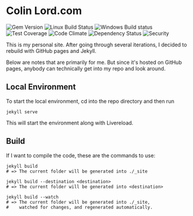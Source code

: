 # Colin Lord.com

![Gem Version](https://img.shields.io/gem/v/jekyll.svg)
![Linux Build Status](https://img.shields.io/travis/jekyll/jekyll/master.svg?label=Linux%20build)
![Windows Build status](https://img.shields.io/appveyor/ci/jekyll/jekyll/master.svg?label=Windows%20build)
![Test Coverage](https://img.shields.io/codeclimate/coverage/github/jekyll/jekyll.svg)
![Code Climate](https://img.shields.io/codeclimate/github/jekyll/jekyll.svg)
![Dependency Status](https://img.shields.io/gemnasium/jekyll/jekyll.svg)
![Security](https://hakiri.io/github/jekyll/jekyll/master.svg)

This is my personal site. After going through several iterations, I decided to rebuild with GitHub pages and Jekyll.

Below are notes that are primarily for me. But since it's hosted on GitHub pages, anybody can technically get into my repo and look around.

## Local Environment

To start the local environment, cd into the repo directory and then run
```
jekyll serve
```

This will start the environment along with Livereload.


## Build

If I want to compile the code, these are the commands to use:

```
jekyll build
# => The current folder will be generated into ./_site

jekyll build --destination <destination>
# => The current folder will be generated into <destination>

jekyll build --watch
# => The current folder will be generated into ./_site,
#    watched for changes, and regenerated automatically.
```